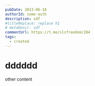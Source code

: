 ```yaml
---
pubDate: 2023-06-18
authorId: some-auth
description: sdf
#titleReplace: replace h1
# metaDescr: sdf
commentUrl: https://t.me/slsfreedom/284
tags:
  - created
---
```


# dddddd

other content
